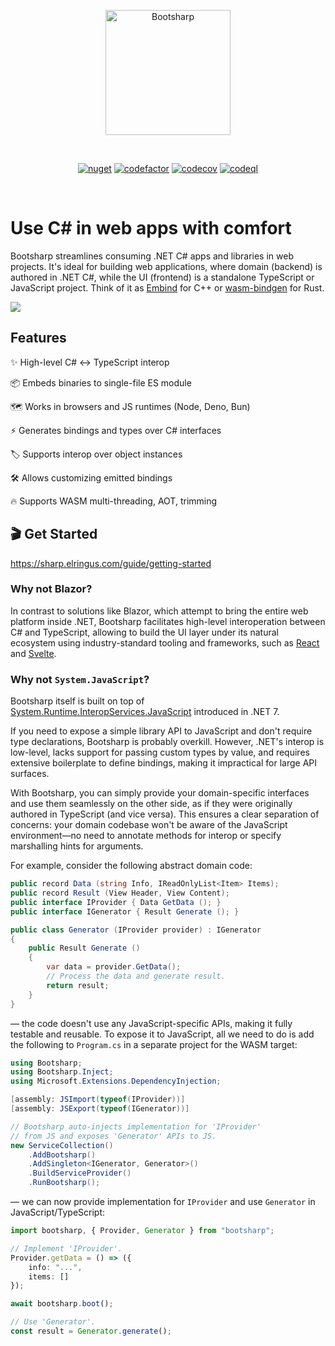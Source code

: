 <p align="center">
  <a href="https://sharp.elringus.com" target="_blank" rel="noopener noreferrer">
    <img width="200" src="https://raw.githubusercontent.com/elringus/bootsharp/main/docs/public/favicon.svg" alt="Bootsharp">
  </a>
</p>
<br/>
<p align="center">
  <a href="https://www.nuget.org/packages/Bootsharp"><img src="https://img.shields.io/nuget/v/Bootsharp" alt="nuget"></a>
  <a href="https://codefactor.io/repository/github/elringus/bootsharp/overview/main"><img src="https://codefactor.io/repository/github/elringus/bootsharp/badge/main" alt="codefactor"></a>
  <a href="https://codecov.io/gh/elringus/bootsharp"><img src="https://codecov.io/gh/elringus/bootsharp/branch/main/graph/badge.svg?token=AAhei51ETt" alt="codecov"></a>
  <a href="https://github.com/elringus/bootsharp/actions/workflows/codeql.yml"><img src="https://github.com/elringus/bootsharp/actions/workflows/codeql.yml/badge.svg" alt="codeql"></a>
</p>
<br/>

# Use C# in web apps with comfort

Bootsharp streamlines consuming .NET C# apps and libraries in web projects. It's ideal for building web applications, where domain (backend) is authored in .NET C#, while the UI (frontend) is a standalone TypeScript or JavaScript project. Think of it as [Embind](https://emscripten.org/docs/porting/connecting_cpp_and_javascript/embind.html) for C++ or [wasm-bindgen](https://github.com/rustwasm/wasm-bindgen) for Rust.

![](https://raw.githubusercontent.com/elringus/bootsharp/main/docs/public/img/banner.png)

## Features

✨ High-level C# <-> TypeScript interop

📦 Embeds binaries to single-file ES module

🗺️ Works in browsers and JS runtimes (Node, Deno, Bun)

⚡ Generates bindings and types over C# interfaces

🏷️ Supports interop over object instances

🛠️ Allows customizing emitted bindings

🔥 Supports WASM multi-threading, AOT, trimming


## 🎬 Get Started

https://sharp.elringus.com/guide/getting-started

### Why not Blazor?

In contrast to solutions like Blazor, which attempt to bring the entire web platform inside .NET, Bootsharp facilitates high-level interoperation between C# and TypeScript, allowing to build the UI layer under its natural ecosystem using industry-standard tooling and frameworks, such as [React](https://react.dev) and [Svelte](https://svelte.dev).

### Why not `System.JavaScript`?

Bootsharp itself is built on top of [System.Runtime.InteropServices.JavaScript](https://learn.microsoft.com/en-us/aspnet/core/blazor/javascript-interoperability/import-export-interop?view=aspnetcore-8.0) introduced in .NET 7.

If you need to expose a simple library API to JavaScript and don't require type declarations, Bootsharp is probably overkill. However, .NET's interop is low-level, lacks support for passing custom types by value, and requires extensive boilerplate to define bindings, making it impractical for large API surfaces.

With Bootsharp, you can simply provide your domain-specific interfaces and use them seamlessly on the other side, as if they were originally authored in TypeScript (and vice versa). This ensures a clear separation of concerns: your domain codebase won't be aware of the JavaScript environment—no need to annotate methods for interop or specify marshalling hints for arguments.

For example, consider the following abstract domain code:

```cs
public record Data (string Info, IReadOnlyList<Item> Items);
public record Result (View Header, View Content);
public interface IProvider { Data GetData (); }
public interface IGenerator { Result Generate (); }

public class Generator (IProvider provider) : IGenerator
{
    public Result Generate ()
    {
        var data = provider.GetData();
        // Process the data and generate result.
        return result;
    }
}
```
— the code doesn't use any JavaScript-specific APIs, making it fully testable and reusable. To expose it to JavaScript, all we need to do is add the following to `Program.cs` in a separate project for the WASM target:

```cs
using Bootsharp;
using Bootsharp.Inject;
using Microsoft.Extensions.DependencyInjection;

[assembly: JSImport(typeof(IProvider))]
[assembly: JSExport(typeof(IGenerator))]

// Bootsharp auto-injects implementation for 'IProvider'
// from JS and exposes 'Generator' APIs to JS.
new ServiceCollection()
    .AddBootsharp()
    .AddSingleton<IGenerator, Generator>()
    .BuildServiceProvider()
    .RunBootsharp();
```

— we can now provide implementation for `IProvider` and use `Generator` in JavaScript/TypeScript:

```ts
import bootsharp, { Provider, Generator } from "bootsharp";

// Implement 'IProvider'.
Provider.getData = () => ({
    info: "...",
    items: []
});

await bootsharp.boot();

// Use 'Generator'.
const result = Generator.generate();
```
